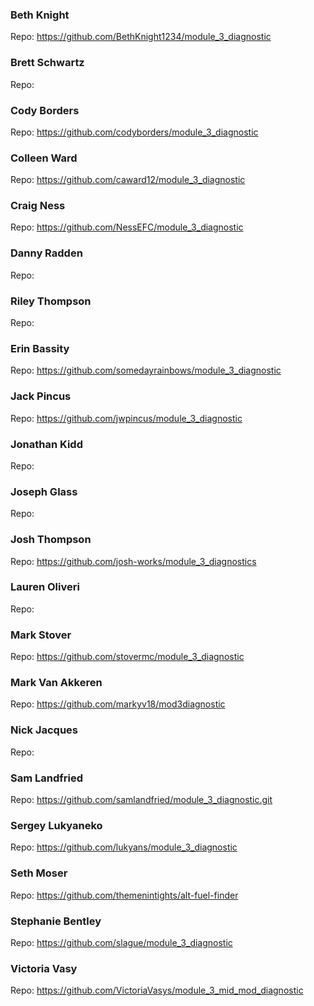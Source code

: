 ### Beth Knight
Repo: https://github.com/BethKnight1234/module_3_diagnostic

### Brett Schwartz
Repo:

### Cody Borders
Repo: https://github.com/codyborders/module_3_diagnostic

### Colleen Ward
Repo: https://github.com/caward12/module_3_diagnostic

### Craig Ness
Repo: https://github.com/NessEFC/module_3_diagnostic

### Danny Radden
Repo:

### Riley Thompson
Repo:

### Erin Bassity
Repo: https://github.com/somedayrainbows/module_3_diagnostic

### Jack Pincus
Repo: https://github.com/jwpincus/module_3_diagnostic

### Jonathan Kidd
Repo:

### Joseph Glass
Repo:

### Josh Thompson
Repo: https://github.com/josh-works/module_3_diagnostics

### Lauren Oliveri
Repo:

### Mark Stover
Repo: https://github.com/stovermc/module_3_diagnostic

### Mark Van Akkeren
Repo: https://github.com/markyv18/mod3diagnostic

### Nick Jacques
Repo:

### Sam Landfried
Repo: https://github.com/samlandfried/module_3_diagnostic.git

### Sergey Lukyaneko
Repo: https://github.com/lukyans/module_3_diagnostic

### Seth Moser
Repo: https://github.com/themenintights/alt-fuel-finder

### Stephanie Bentley
Repo: https://github.com/slague/module_3_diagnostic

### Victoria Vasy
Repo: https://github.com/VictoriaVasys/module_3_mid_mod_diagnostic
